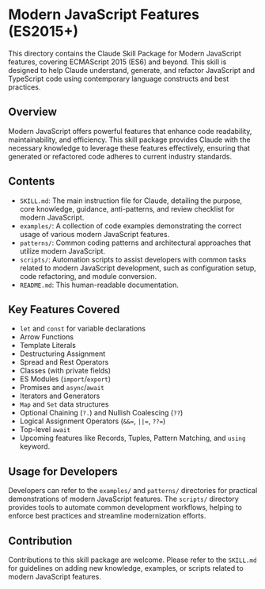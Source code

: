 # Modern JavaScript Features (ES2015+)

This directory contains the Claude Skill Package for Modern JavaScript features, covering ECMAScript 2015 (ES6) and beyond. This skill is designed to help Claude understand, generate, and refactor JavaScript and TypeScript code using contemporary language constructs and best practices.

## Overview

Modern JavaScript offers powerful features that enhance code readability, maintainability, and efficiency. This skill package provides Claude with the necessary knowledge to leverage these features effectively, ensuring that generated or refactored code adheres to current industry standards.

## Contents

*   `SKILL.md`: The main instruction file for Claude, detailing the purpose, core knowledge, guidance, anti-patterns, and review checklist for modern JavaScript.
*   `examples/`: A collection of code examples demonstrating the correct usage of various modern JavaScript features.
*   `patterns/`: Common coding patterns and architectural approaches that utilize modern JavaScript.
*   `scripts/`: Automation scripts to assist developers with common tasks related to modern JavaScript development, such as configuration setup, code refactoring, and module conversion.
*   `README.md`: This human-readable documentation.

## Key Features Covered

*   `let` and `const` for variable declarations
*   Arrow Functions
*   Template Literals
*   Destructuring Assignment
*   Spread and Rest Operators
*   Classes (with private fields)
*   ES Modules (`import`/`export`)
*   Promises and `async`/`await`
*   Iterators and Generators
*   `Map` and `Set` data structures
*   Optional Chaining (`?.`) and Nullish Coalescing (`??`)
*   Logical Assignment Operators (`&&=`, `||=`, `??=`)
*   Top-level `await`
*   Upcoming features like Records, Tuples, Pattern Matching, and `using` keyword.

## Usage for Developers

Developers can refer to the `examples/` and `patterns/` directories for practical demonstrations of modern JavaScript features. The `scripts/` directory provides tools to automate common development workflows, helping to enforce best practices and streamline modernization efforts.

## Contribution

Contributions to this skill package are welcome. Please refer to the `SKILL.md` for guidelines on adding new knowledge, examples, or scripts related to modern JavaScript features.